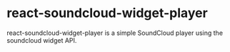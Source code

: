 # react-soundcloud-widget-player
react-soundcloud-widget-player is a simple SoundCloud player using the soundcloud widget API.

